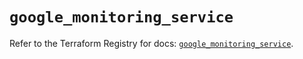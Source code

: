 # `google_monitoring_service`

Refer to the Terraform Registry for docs: [`google_monitoring_service`](https://registry.terraform.io/providers/hashicorp/google/6.23.0/docs/resources/monitoring_service).
